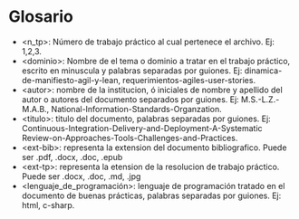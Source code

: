 # Glosario

* &lt;n_tp&gt;: Número de trabajo práctico al cual pertenece el archivo. Ej: 1,2,3.
* &lt;dominio&gt;: Nombre de el tema o dominio a tratar en el trabajo práctico, escrito en minuscula y palabras separadas por guiones. Ej: dinamica-de-manifiesto-agil-y-lean, requerimientos-agiles-user-stories.
* &lt;autor&gt;: nombre de la institucion, ó iniciales de nombre y apellido del autor o autores del documento separados por guiones. Ej: M.S.-L.Z.-M.A.B., National-Information-Standards-Organzation.
* &lt;titulo&gt;: titulo del documento, palabras separadas por guiones. Ej: Continuous-Integration-Delivery-and-Deployment-A-Systematic Review-on-Approaches-Tools-Challenges-and-Practices.
* &lt;ext-bib&gt;: representa la extension del documento bibliografico. Puede ser .pdf, .docx, .doc, .epub
* &lt;ext-tp&gt;: representa la etension de la resolucion de trabajo práctico. Puede ser .docx, .doc, .md, .jpg
* &lt;lenguaje_de_programación&gt;: lenguaje de programación tratado en el documento de buenas prácticas, palabras separadas por guiones. Ej: html, c-sharp.
